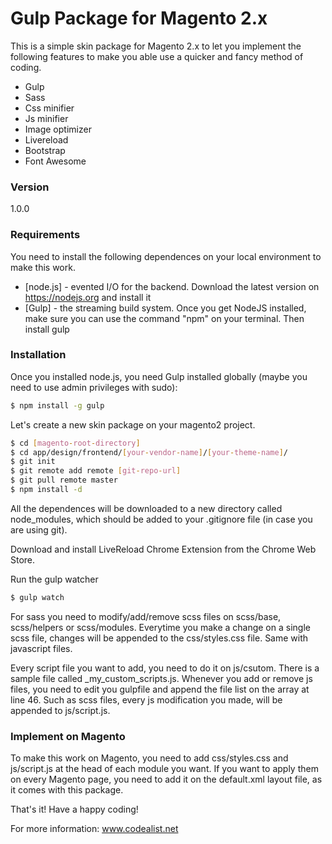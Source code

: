 # Gulp Package for Magento 2.x

This is a simple skin package for Magento 2.x to let you implement the following features to make you able use a quicker and fancy method of coding.

  - Gulp
  - Sass
  - Css minifier
  - Js minifier
  - Image optimizer
  - Livereload
  - Bootstrap
  - Font Awesome


### Version
1.0.0

### Requirements

You need to install the following dependences on your local environment to make this work.

* [node.js] - evented I/O for the backend. Download the latest version on https://nodejs.org and install it
* [Gulp] - the streaming build system. Once you get NodeJS installed, make sure you can use the command "npm" on your terminal. Then install gulp


### Installation

Once you installed node.js, you need Gulp installed globally (maybe you need to use admin privileges with sudo):

```sh
$ npm install -g gulp
```

Let's create a new skin package on your magento2 project.
```sh
$ cd [magento-root-directory]
$ cd app/design/frontend/[your-vendor-name]/[your-theme-name]/
$ git init
$ git remote add remote [git-repo-url]
$ git pull remote master
$ npm install -d
```
All the dependences will be downloaded to a new directory called node_modules, which should be added to your .gitignore file (in case you are using git).

Download and install LiveReload Chrome Extension from the Chrome Web Store. 

Run the gulp watcher
```sh
$ gulp watch
```

For sass you need to modify/add/remove scss files on scss/base, scss/helpers or scss/modules. Everytime you make a change on a single scss file, changes will be appended to the css/styles.css file.
Same with javascript files. 

Every script file you want to add, you need to do it on js/csutom. There is a sample file called _my_custom_scripts.js. Whenever you add or remove js files, you need to edit you gulpfile and append the file list on the array at line 46.
Such as scss files, every js modification you made, will be appended to js/script.js. 



### Implement on Magento

To make this work on Magento, you need to add css/styles.css and js/script.js at the head of each module you want. If you want to apply them on every Magento page, you need to add it on the default.xml layout file, as it comes with this package.

That's it! Have a happy coding!


For more information: www.codealist.net